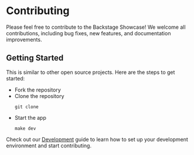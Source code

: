 # Contributing

Please feel free to contribute to the Backstage Showcase! We welcome all contributions, including bug fixes, new features, and documentation improvements.

## Getting Started

This is similar to other open source projects. Here are the steps to get started:

- Fork the repository
- Clone the repository
  ```
  git clone
  ```
- Start the app
  ```
  make dev
  ```

Check out our [Development](./docs/development.md) guide to learn how to set up your development environment and start contributing.

